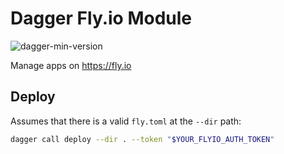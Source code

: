 # Dagger Fly.io Module

![dagger-min-version](https://img.shields.io/badge/dagger%20version-v0.9.2-green)

Manage apps on <https://fly.io>

## Deploy

Assumes that there is a valid `fly.toml` at the `--dir` path:

```sh
dagger call deploy --dir . --token "$YOUR_FLYIO_AUTH_TOKEN"
```
